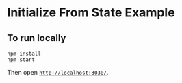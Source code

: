 # Initialize From State Example

## To run locally

```
npm install
npm start
```

Then open [`http://localhost:3030/`](http://localhost:3030/).
